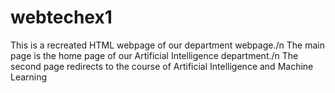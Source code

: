 # webtechex1
This is a recreated HTML webpage of our department webpage./n
The main page is the home page of our Artificial Intelligence department./n
The second page redirects to the course of Artificial Intelligence and Machine Learning
